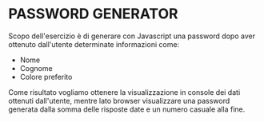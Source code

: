 # PASSWORD GENERATOR

Scopo dell'esercizio è di generare con Javascript una password dopo aver ottenuto dall'utente determinate informazioni come:
- Nome
- Cognome
- Colore preferito

Come risultato vogliamo ottenere la visualizzazione in console dei dati ottenuti dall'utente, mentre lato browser visualizzare una password generata dalla somma delle risposte date e un numero casuale alla fine.